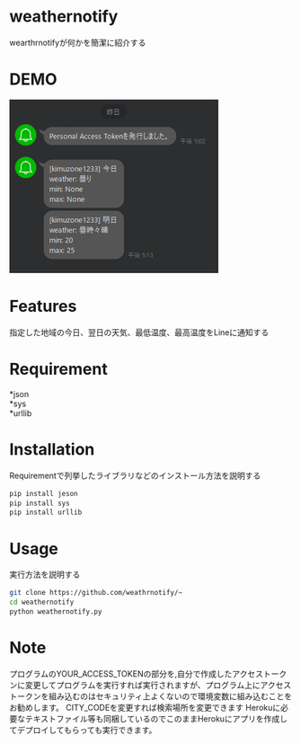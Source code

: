 # weathernotify
 
wearthrnotifyが何かを簡潔に紹介する
 
# DEMO
![sample_img](sample_img.png)

# Features
 
指定した地域の今日、翌日の天気、最低温度、最高温度をLineに通知する
 
# Requirement
  
*json  
*sys  
*urllib
 
# Installation
 
Requirementで列挙したライブラリなどのインストール方法を説明する
 
```bash
pip install jeson
pip install sys
pip install urllib
```
 
# Usage
 実行方法を説明する
```bash
git clone https://github.com/weathrnotify/~
cd weathernotify
python weathernotify.py
```
 
# Note
 
プログラムのYOUR_ACCESS_TOKENの部分を,自分で作成したアクセストークンに変更してプログラムを実行すれば実行されますが、プログラム上にアクセストークンを組み込むのはセキュリティ上よくないので環境変数に組み込むことをお勧めします。
CITY_CODEを変更すれば検索場所を変更できます
Herokuに必要なテキストファイル等も同梱しているのでこのままHerokuにアプリを作成してデプロイしてもらっても実行できます。
 
